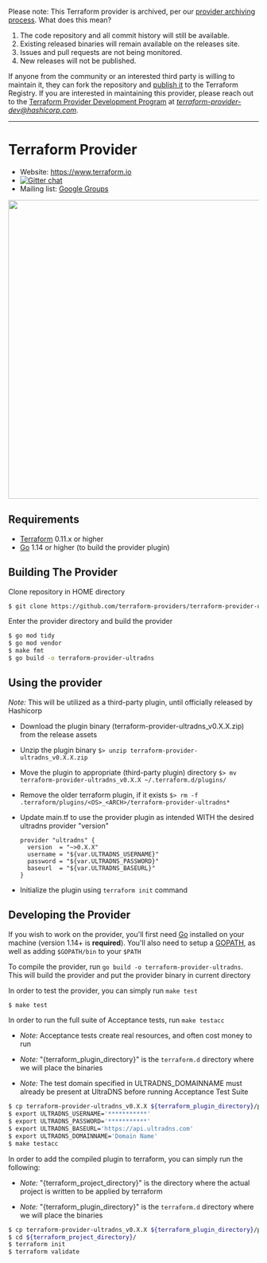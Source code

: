<!-- archived-provider -->
Please note: This Terraform provider is archived, per our [provider archiving process](https://terraform.io/docs/internals/archiving.html). What does this mean?
1. The code repository and all commit history will still be available.
1. Existing released binaries will remain available on the releases site.
1. Issues and pull requests are not being monitored.
1. New releases will not be published.

If anyone from the community or an interested third party is willing to maintain it, they can fork the repository and [publish it](https://www.terraform.io/docs/registry/providers/publishing.html) to the Terraform Registry. If you are interested in maintaining this provider, please reach out to the [Terraform Provider Development Program](https://www.terraform.io/guides/terraform-provider-development-program.html) at *terraform-provider-dev@hashicorp.com*.

---

<!-- /archived-provider -->

Terraform Provider
==================

- Website: https://www.terraform.io
- [![Gitter chat](https://badges.gitter.im/hashicorp-terraform/Lobby.png)](https://gitter.im/hashicorp-terraform/Lobby)
- Mailing list: [Google Groups](http://groups.google.com/group/terraform-tool)

<img src="https://cdn.rawgit.com/hashicorp/terraform-website/master/content/source/assets/images/logo-hashicorp.svg" width="600px">

Requirements
------------

-	[Terraform](https://www.terraform.io/downloads.html) 0.11.x or higher
-	[Go](https://golang.org/doc/install) 1.14 or higher (to build the provider plugin)

Building The Provider
---------------------

Clone repository in HOME directory

```sh
$ git clone https://github.com/terraform-providers/terraform-provider-ultradns.git terraform-provider-ultradns
```

Enter the provider directory and build the provider

```sh
$ go mod tidy
$ go mod vendor
$ make fmt
$ go build -o terraform-provider-ultradns
```
Using the provider
----------------------
*Note:* This will be utilized as a third-party plugin, until officially released by Hashicorp 
- Download the plugin binary (terraform-provider-ultradns_v0.X.X.zip) from the release assets
- Unzip the plugin binary
```$> unzip terraform-provider-ultradns_v0.X.X.zip```
- Move the plugin to appropriate (third-party plugin) directory
```$> mv terraform-provider-ultradns_v0.X.X ~/.terraform.d/plugins/```
- Remove the older terraform plugin, if it exists
```$> rm -f .terraform/plugins/<OS>_<ARCH>/terraform-provider-ultradns*```
- Update main.tf to use the provider plugin as intended WITH the desired ultradns provider "version"

	```
	provider "ultradns" {
	  version  = "~>0.X.X"
	  username = "${var.ULTRADNS_USERNAME}"
	  password = "${var.ULTRADNS_PASSWORD}"
	  baseurl  = "${var.ULTRADNS_BASEURL}"
	}
	```
- Initialize the plugin using `terraform init` command

Developing the Provider
---------------------------

If you wish to work on the provider, you'll first need [Go](http://www.golang.org) installed on your machine (version 1.14+ is **required**). You'll also need to setup a [GOPATH](http://golang.org/doc/code.html#GOPATH), as well as adding `$GOPATH/bin` to your `$PATH`

To compile the provider, run `go build -o terraform-provider-ultradns`. This will build the provider and put the provider binary in current directory


In order to test the provider, you can simply run `make test`

```sh
$ make test
```

In order to run the full suite of Acceptance tests, run `make testacc`

- *Note:* Acceptance tests create real resources, and often cost money to run

- *Note:* "{terraform_plugin_directory}" is the `terraform.d` directory where we will place the binaries

- *Note:*  The test domain specified in ULTRADNS_DOMAINNAME must already be present at UltraDNS before running Acceptance Test Suite

```sh
$ cp terraform-provider-ultradns_v0.X.X ${terraform_plugin_directory}/plugins
$ export ULTRADNS_USERNAME='***********'
$ export ULTRADNS_PASSWORD='***********'
$ export ULTRADNS_BASEURL='https://api.ultradns.com'
$ export ULTRADNS_DOMAINNAME='Domain Name'
$ make testacc
```

In order to add the compiled plugin to terraform, you can simply run the following:

- *Note:* "{terraform_project_directory}" is the directory where the actual project is written to be applied by terraform


- *Note:* "{terraform_plugin_directory}" is the `terraform.d` directory where we will place the binaries
```sh
$ cp terraform-provider-ultradns_v0.X.X ${terraform_plugin_directory}/plugins
$ cd ${terraform_project_directory}/
$ terraform init
$ terraform validate
```
 
